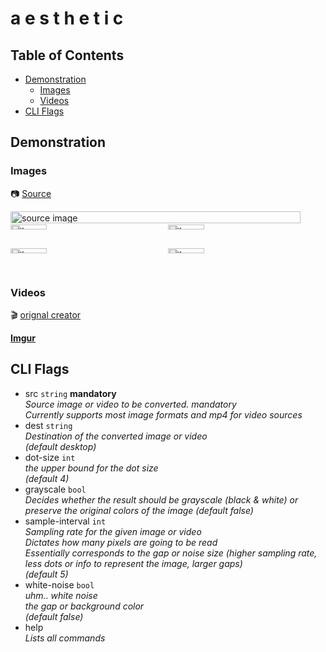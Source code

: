 # a e s t h e t i c 

## Table of Contents
- [Demonstration](#demonstration)
  - [Images](#images)
  - [Videos](#videos)
- [CLI Flags](#cli-flags)

## Demonstration

### Images
📷 [Source](https://www.pinterest.com/pin/847802698626328951/)

<div style="display: grid; grid-template-columns: 1fr;">
  <img src="https://imgur.com/kUZOwhL.jpg" alt="source image" style="width: 96%;">
</div>

<div style="display: grid; grid-template-columns: 1fr 1fr;">
  <img src="https://imgur.com/TT1aGmX.png" alt="Image 1" style="width: 48%;">
  <img src="https://imgur.com/YOQAxXK.png" alt="Image 2" style="width: 48%;">
</div>

<div style="display: grid; grid-template-columns: 1fr 1fr;">
  <img src="https://imgur.com/6mGSGv8.png" alt="Image 3" style="width: 48%;">
  <img src="https://imgur.com/u21Xg9y.png" alt="Image 4" style="width: 48%;">
</div>

### Videos
🎬 [orignal creator](https://www.tiktok.com/@asethetic.check15)<br>

[**Imgur**](https://imgur.com/a/CmH1nov)


## CLI Flags
- src `string` **mandatory** <br>
*Source image or video to be converted. mandatory<br>
Currently supports most image formats and mp4 for video sources*
- dest `string`<br>
*Destination of the converted image or video <br>
(default desktop)*
- dot-size `int`<br>
*the upper bound for the dot size<br>
(default 4)*
- grayscale `bool`<br>
*Decides whether the result should be grayscale (black & white) or preserve the original colors of the image (default false)*
- sample-interval `int`<br>
*Sampling rate for the given image or video<br>
Dictates how many pixels are going to be read<br>
Essentially corresponds to the gap or noise size (higher sampling rate, less dots or info to represent the image, larger gaps)<br>
(default 5)*
- white-noise `bool` <br>
*uhm.. white noise <br>
the gap or background color<br>
(default false)*
- help <br>
*Lists all commands*